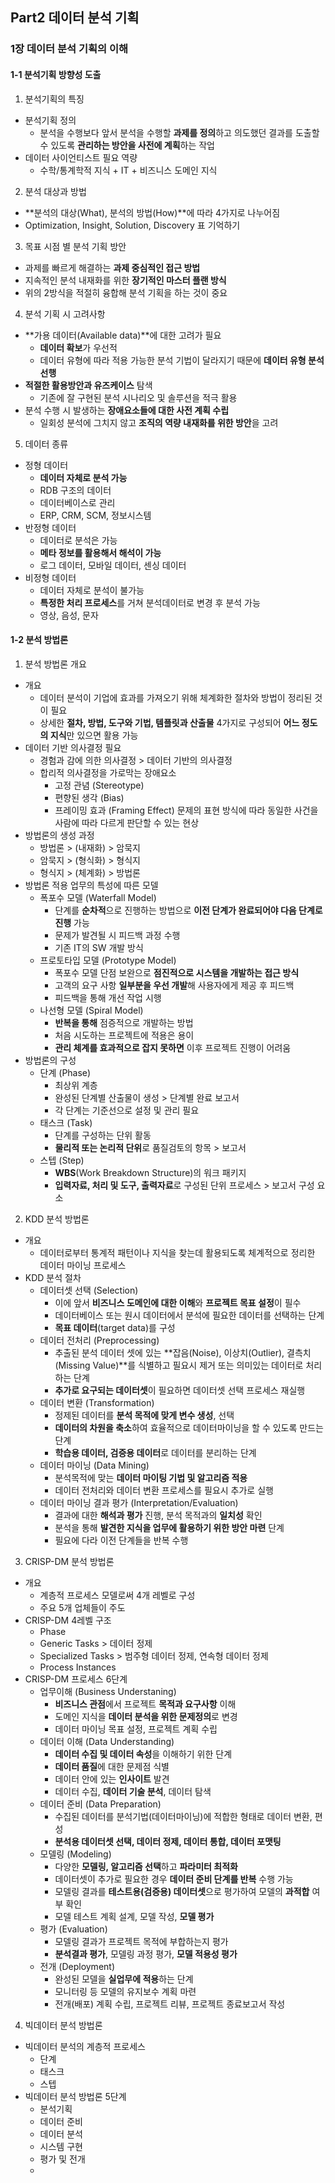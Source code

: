 ## Part2 데이터 분석 기획

### 1장 데이터 분석 기획의 이해

#### 1-1 분석기획 방향성 도출

1. 분석기획의 특징
 - 분석기획 정의
   - 분석을 수행보다 앞서 분석을 수행할 **과제를 정의**하고 의도했던 결과를 도출할 수 있도록 **관리하는 방안을 사전에 계획**하는 작업
 - 데이터 사이언티스트 필요 역량
   - 수학/통계학적 지식 + IT + 비즈니스 도메인 지식
2. 분석 대상과 방법
- **분석의 대상(What), 분석의 방법(How)**에 따라 4가지로 나누어짐
- Optimization, Insight, Solution, Discovery 표 기억하기
3. 목표 시점 별 분석 기획 방안
- 과제를 빠르게 해결하는 **과제 중심적인 접근 방법**
- 지속적인 분석 내재화를 위한 **장기적인 마스터 플랜 방식**
- 위의 2방식을 적절히 융합해 분석 기획을 하는 것이 중요
4. 분석 기획 시 고려사항
- **가용 데이터(Available data)**에 대한 고려가 필요
  - **데이터 확보**가 우선적
  - 데이터 유형에 따라 적용 가능한 분석 기법이 달라지기 때문에 **데이터 유형 분석 선행**
- **적절한 활용방안과 유즈케이스** 탐색
  - 기존에 잘 구현된 분석 시나리오 및 솔루션을 적극 활용
- 분석 수행 시 발생하는 **장애요소들에 대한 사전 계획 수립**
  - 일회성 분석에 그치지 않고 **조직의 역량 내재화를 위한 방안**을 고려
5. 데이터 종류
- 정형 데이터
  - **데이터 자체로 분석 가능**
  - RDB 구조의 데이터
  - 데이터베이스로 관리
  - ERP, CRM, SCM, 정보시스템
- 반정형 데이터
  - 데이터로 분석은 가능
  - **메타 정보를 활용해서 해석이 가능**
  - 로그 데이터, 모바일 데이터, 센싱 데이터
- 비정형 데이터
  - 데이터 자체로 분석이 불가능
  - **특정한 처리 프로세스**를 거쳐 분석데이터로 변경 후 분석 가능
  - 영상, 음성, 문자



#### 1-2 분석 방법론

1. 분석 방법론 개요
 - 개요
   - 데이터 분석이 기업에 효과를 가져오기 위해 체계화한 절차와 방법이 정리된 것이 필요
   - 상세한 **절차, 방법, 도구와 기법, 템플릿과 산출물** 4가지로 구성되어 **어느 정도의 지식**만 있으면 활용 가능
 - 데이터 기반 의사결정 필요
   - 경험과 감에 의한 의사결정 > 데이터 기반의 의사결정
   - 합리적 의사결정을 가로막는 장애요소
     - 고정 관념 (Stereotype)
     - 편향된 생각 (Bias)
     - 프레이밍 효과 (Framing Effect)
       문제의 표현 방식에 따라 동일한 사건을 사람에 따라 다르게 판단할 수 있는 현상
 - 방법론의 생성 과정
   - 방법론 > (내재화) > 암묵지
   - 암묵지 > (형식화) > 형식지
   - 형식지 > (체계화) > 방법론
 - 방법론 적용 업무의 특성에 따른 모델
   - 폭포수 모델 (Waterfall Model)
     - 단계를 **순차적**으로 진행하는 방법으로 **이전 단계가 완료되어야 다음 단계로 진행** 가능
     - 문제가 발견될 시 피드백 과정 수행
     - 기존 IT의 SW 개발 방식
   - 프로토타입 모델 (Prototype Model)
     - 폭포수 모델 단점 보완으로 **점진적으로 시스템을 개발하는 접근 방식**
     - 고객의 요구 사항 **일부분을 우선 개발**해 사용자에게 제공 후 피드백
     - 피드백을 통해 개선 작업 시행
   - 나선형 모델 (Spiral Model)
     - **반복을 통해** 점증적으로 개발하는 방법
     - 처음 시도하는 프로젝트에 적용은 용이
     - **관리 체계를 효과적으로 잡지 못하면** 이후 프로젝트 진행이 어려움
 - 방법론의 구성
   - 단계 (Phase)
     - 최상위 계층
     - 완성된 단계별 산출물이 생성 > 단계별 완료 보고서
     - 각 단계는 기준선으로 설정 및 관리 필요
   - 태스크 (Task)
     - 단계를 구성하는 단위 활동
     - **물리적 또는 논리적 단위**로 품질검토의 항목 > 보고서
   - 스텝 (Step)
     - **WBS**(Work Breakdown Structure)의 워크 패키지 
     - **입력자료, 처리 및 도구, 출력자료**로 구성된 단위 프로세스 > 보고서 구성 요소
2. KDD 분석 방법론
- 개요
  - 데이터로부터 통계적 패턴이나 지식을 찾는데 활용되도록 체계적으로 정리한 데이터 마이닝 프로세스
- KDD 분석 절차
  - 데이터셋 선택 (Selection)
    - 이에 앞서 **비즈니스 도메인에 대한 이해**와 **프로젝트 목표 설정**이 필수
    - 데이터베이스 또는 원시 데이터에서 분석에 필요한 데이터를 선택하는 단계
    - **목표 데이터**(target data)를 구성
  - 데이터 전처리 (Preprocessing)
    - 추출된 분석 데이터 셋에 있는 **잡음(Noise), 이상치(Outlier), 결측치(Missing Value)**를 식별하고 필요시 제거 또는 의미있는 데이터로 처리하는 단계
    - **추가로 요구되는 데이터셋**이 필요하면 데이터셋 선택 프로세스 재실행
  - 데이터 변환 (Transformation)
    - 정제된 데이터를 **분석 목적에 맞게 변수 생성**, 선택
    - **데이터의 차원을 축소**하여 효율적으로 데이터마이닝을 할 수 있도록 만드는 단계
    - **학습용 데이터, 검증용 데이터**로 데이터를 분리하는 단계
  - 데이터 마이닝 (Data Mining)
    - 분석목적에 맞는 **데이터 마이팅 기법 및 알고리즘 적용**
    - 데이터 전처리와 데이터 변환 프로세스를 필요시 추가로 실행
  - 데이터 마이닝 결과 평가 (Interpretation/Evaluation)
    - 결과에 대한 **해석과 평가** 진행, 분석 목적과의 **일치성** 확인
    - 분석을 통해 **발견한 지식을 업무에 활용하기 위한 방안 마련** 단계
    - 필요에 다라 이전 단계들을 반복 수행
3. CRISP-DM 분석 방법론
- 개요
  - 계층적 프로세스 모델로써 4개 레벨로 구성
  - 주요 5개 업체들이 주도
- CRISP-DM 4레벨 구조
  - Phase
  - Generic Tasks > 데이터 정제
  - Specialized Tasks > 범주형 데이터 정제, 연속형 데이터 정제
  - Process Instances
- CRISP-DM 프로세스 6단계
  - 업무이해 (Business Understaning)
    - **비즈니스 관점**에서 프로젝트 **목적과 요구사항** 이해
    - 도메인 지식을 **데이터 분석을 위한 문제정의**로 변경
    - 데이터 마이닝 목표 설정, 프로젝트 계획 수립
  - 데이터 이해 (Data Understanding)
    - **데이터 수집 및 데이터 속성**을 이해하기 위한 단계
    - **데이터 품질**에 대한 문제점 식별
    - 데이터 안에 있는 **인사이트** 발견
    - 데이터 수집, **데이터 기술 분석**, 데이터 탐색
  - 데이터 준비 (Data Preparation)
    - 수집된 데이터를 분석기법(데이터마이닝)에 적합한 형태로 데이터 변환, 편성
    - **분석용 데이터셋 선택, 데이터 정제, 데이터 통합, 데이터 포맷팅**
  - 모델링 (Modeling)
    - 다양한 **모델링, 알고리즘 선택**하고 **파라미터 최적화**
    - 데이터셋이 추가로 필요한 경우 **데이터 준비 단계를 반복** 수행 가능
    - 모델링 결과를 **테스트용(검증용) 데이터셋**으로 평가하여 모델의 **과적합** 여부 확인
    - 모델 테스트 계획 설계, 모델 작성, **모델 평가**
  - 평가 (Evaluation)
    - 모델링 결과가 프로젝트 목적에 부합하는지 평가
    - **분석결과 평가**, 모델링 과정 평가, **모델 적용성 평가**
  - 전개 (Deployment)
    - 완성된 모델을 **실업무에 적용**하는 단계
    - 모니터링 등 모델의 유지보수 계획 마련
    - 전개(배포) 계획 수립, 프로젝트 리뷰, 프로젝트 종료보고서 작성
4. 빅데이터 분석 방법론
- 빅데이터 분석의 계층적 프로세스
  - 단계
  - 태스크
  - 스텝
- 빅데이터 분석 방법론 5단계
  - 분석기획
  - 데이터 준비
  - 데이터 분석
  - 시스템 구현
  - 평가 및 전개
  - 



 


